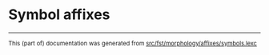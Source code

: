 
# Symbol affixes

* * *

<small>This (part of) documentation was generated from [src/fst/morphology/affixes/symbols.lexc](https://github.com/giellalt/lang-ndl/blob/main/src/fst/morphology/affixes/symbols.lexc)</small>
